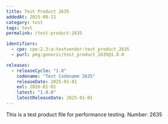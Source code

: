 ```yaml
---
title: Test Product 2635
addedAt: 2025-08-21
category: test
tags: test
permalink: /test-product-2635

identifiers:
  - cpe: cpe:2.3:a:testvendor:test_product_2635
  - purl: pkg:generic/test_product_2635@1.0.0

releases:
  - releaseCycle: "1.0"
    codename: "Test Codename 2635"
    releaseDate: 2025-01-01
    eol: 2026-01-01
    latest: "1.0.0"
    latestReleaseDate: 2025-01-01
---
```


This is a test product file for performance testing. Number: 2635

